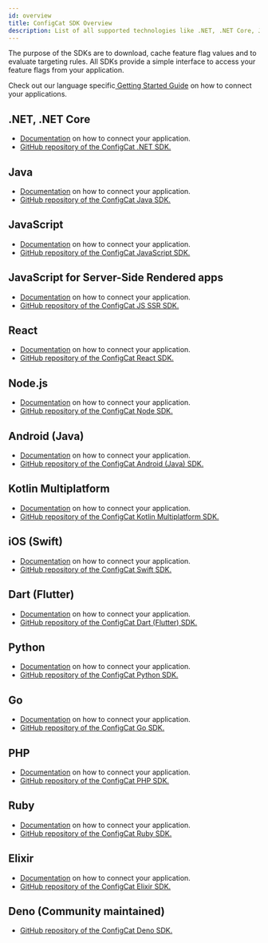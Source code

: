 ```yaml
---
id: overview
title: ConfigCat SDK Overview
description: List of all supported technologies like .NET, .NET Core, Java, JavaScript, PHP, Python, Ruby, Go, Node.js, Android, iOS, Elixir, Dart, React, Angular, Vue.js.
---
```


The purpose of the SDKs are to download, cache feature flag values and to evaluate targeting rules. All SDKs provide a simple interface to access your feature flags from your application.

Check out our language specific<a href="https://app.configcat.com/sdkkey" target="_blank"> Getting Started Guide</a> on how to connect your applications.

## .NET, .NET Core

- [Documentation](sdk-reference/dotnet.md) on how to connect your application.
- <a href="https://github.com/ConfigCat/.net-sdk" target="_blank">GitHub repository of the ConfigCat .NET SDK.</a>

## Java

- [Documentation](sdk-reference/java.md) on how to connect your application.
- <a href="https://github.com/ConfigCat/java-sdk" target="_blank">GitHub repository of the ConfigCat Java SDK.</a>

## JavaScript

- [Documentation](sdk-reference/js.md) on how to connect your application.
- <a href="https://github.com/ConfigCat/js-sdk" target="_blank">GitHub repository of the ConfigCat JavaScript SDK.</a>

## JavaScript for Server-Side Rendered apps

- [Documentation](sdk-reference/js-ssr.md) on how to connect your application.
- <a href="https://github.com/ConfigCat/js-ssr-sdk" target="_blank">GitHub repository of the ConfigCat JS SSR SDK.</a>

## React

- [Documentation](sdk-reference/react.md) on how to connect your application.
- <a href="https://github.com/ConfigCat/react-sdk" target="_blank">GitHub repository of the ConfigCat React SDK.</a>

## Node.js

- [Documentation](sdk-reference/node.md) on how to connect your application.
- <a href="https://github.com/ConfigCat/node-sdk" target="_blank">GitHub repository of the ConfigCat Node SDK.</a>

## Android (Java)

- [Documentation](sdk-reference/android.md) on how to connect your application.
- <a href="https://github.com/configcat/android-sdk" target="_blank">GitHub repository of the ConfigCat Android (Java) SDK.</a>

## Kotlin Multiplatform

- [Documentation](sdk-reference/kotlin.md) on how to connect your application.
- <a href="https://github.com/configcat/kotlin-sdk" target="_blank">GitHub repository of the ConfigCat Kotlin Multiplatform SDK.</a>

## iOS (Swift)

- [Documentation](sdk-reference/ios.md) on how to connect your application.
- <a href="https://github.com/ConfigCat/swift-sdk" target="_blank">GitHub repository of the ConfigCat Swift SDK.</a>

## Dart (Flutter)

- [Documentation](sdk-reference/dart.md) on how to connect your application.
- <a href="https://github.com/configcat/dart-sdk" target="_blank">GitHub repository of the ConfigCat Dart (Flutter) SDK.</a>

## Python

- [Documentation](sdk-reference/python.md) on how to connect your application.
- <a href="https://github.com/ConfigCat/python-sdk" target="_blank">GitHub repository of the ConfigCat Python SDK.</a>

## Go

- [Documentation](sdk-reference/go.md) on how to connect your application.
- <a href="https://github.com/configcat/go-sdk" target="_blank">GitHub repository of the ConfigCat Go SDK.</a>

## PHP

- [Documentation](sdk-reference/php.md) on how to connect your application.
- <a href="https://github.com/configcat/php-sdk" target="_blank">GitHub repository of the ConfigCat PHP SDK.</a>

## Ruby

- [Documentation](sdk-reference/ruby.md) on how to connect your application.
- <a href="https://github.com/configcat/ruby-sdk" target="_blank">GitHub repository of the ConfigCat Ruby SDK.</a>

## Elixir

- [Documentation](sdk-reference/elixir.md) on how to connect your application.
- <a href="https://github.com/configcat/elixir-sdk" target="_blank">GitHub repository of the ConfigCat Elixir SDK.</a>

## Deno (Community maintained)

- <a href="https://github.com/sigewuzhere/configcat-deno" target="_blank">GitHub repository of the ConfigCat Deno SDK.</a>
